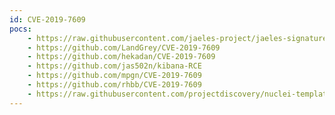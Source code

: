 ```yaml
---
id: CVE-2019-7609
pocs:
    - https://raw.githubusercontent.com/jaeles-project/jaeles-signatures/master/cves/kibana-timelion-code-execution-cve-2019-7609.yaml
    - https://github.com/LandGrey/CVE-2019-7609
    - https://github.com/hekadan/CVE-2019-7609
    - https://github.com/jas502n/kibana-RCE
    - https://github.com/mpgn/CVE-2019-7609
    - https://github.com/rhbb/CVE-2019-7609
    - https://raw.githubusercontent.com/projectdiscovery/nuclei-templates/master/cves/CVE-2019-7609.yaml
---
```

